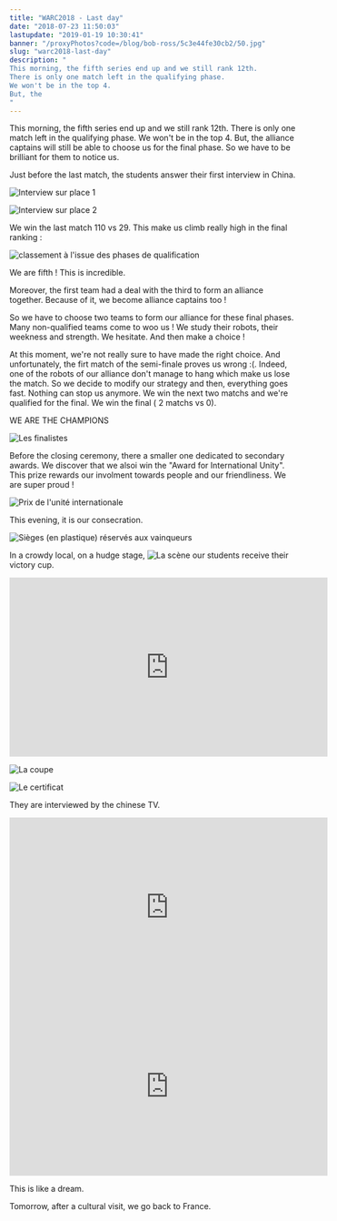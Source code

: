 ```yaml
---
title: "WARC2018 - Last day"
date: "2018-07-23 11:50:03"
lastupdate: "2019-01-19 10:30:41"
banner: "/proxyPhotos?code=/blog/bob-ross/5c3e44fe30cb2/50.jpg"
slug: "warc2018-last-day"
description: " 
This morning, the fifth series end up and we still rank 12th.
There is only one match left in the qualifying phase.
We won't be in the top 4.
But, the
"
---
```

This morning, the fifth series end up and we still rank 12th.
There is only one match left in the qualifying phase.
We won't be in the top 4.
But, the alliance captains will still be able to choose us for the final phase. So we have to be brilliant for them to notice us.

Just before the last match, the students answer their first interview in China.

![Interview sur place 1](/proxyPhotos?code=/blog/bob-ross/5c3e450085384/50.jpg "Interview sur place 1")

![Interview sur place 2](/proxyPhotos?code=/blog/bob-ross/5c3e450725bde/50.jpg "Interview sur place 2")

We win the last match 110 vs 29. This make us climb really high in the final ranking :


![classement à l'issue des phases de qualification](/proxyPhotos?code=/blog/bob-ross/5c3e450990572/50.jpg "classement à l'issue des phases de qualification")

We are fifth ! This is incredible.

Moreover, the first team had a deal with the third to form an alliance together. Because of it, we become alliance captains too !

So we have to choose two teams to form our alliance for these final phases.
Many non-qualified teams come to woo us ! We study their robots, their weekness and strength. We hesitate. And then make a choice !

At this moment, we're not really sure to have made the right choice.
And unfortunately, the firt match of the semi-finale proves us wrong :(.
Indeed, one of the robots of our alliance don't manage to hang which make us lose the match.
So we decide to modify our strategy and then, everything goes fast. Nothing can stop us anymore.
We win the next two matchs and we're qualified for the final.
We win the final ( 2 matchs vs 0).

WE ARE THE CHAMPIONS

![Les finalistes](/proxyPhotos?code=/blog/bob-ross/5c3e450d8d264/50.jpg "Les finalistes")

Before the closing ceremony, there a smaller one dedicated to secondary awards. We discover that we alsoi win the "Award for International Unity". This prize rewards our involment towards people and our friendliness. We are super proud !

![Prix de l'unité internationale](/proxyPhotos?code=/blog/bob-ross/5c3e450fe51b5/50.jpg "Prix de l'unité internationale")

This evening, it is our consecration.

![Sièges (en plastique) réservés aux vainqueurs](/proxyPhotos?code=/blog/bob-ross/5c3e451510df6/50.jpg "Sièges (en plastique) réservés aux vainqueurs")

In a crowdy local, on a hudge stage,
![La scène](/proxyPhotos?code=/blog/bob-ross/5c3e451aba3d2/50.jpg "La scène")
our students receive their victory cup.

<iframe width="560" height="315" src="https://www.youtube-nocookie.com/embed/hsAoZWPeOFs" frameborder="0" allow="accelerometer; autoplay; encrypted-media; gyroscope; picture-in-picture" allowfullscreen></iframe>

![La coupe](/proxyPhotos?code=/blog/bob-ross/5c3e452086796/50.jpg "La coupe")

![Le certificat](/proxyPhotos?code=/blog/bob-ross/5c3e4523bb423/50.jpg "Le certificat")

They are interviewed by the chinese TV.
<iframe width="560" height="315" src="https://www.youtube-nocookie.com/embed/LpQCpUhe0dw" frameborder="0" allow="accelerometer; autoplay; encrypted-media; gyroscope; picture-in-picture" allowfullscreen></iframe>

<iframe width="560" height="315" src="https://www.youtube-nocookie.com/embed/v7so4c_uJd4" frameborder="0" allow="accelerometer; autoplay; encrypted-media; gyroscope; picture-in-picture" allowfullscreen></iframe>

This is like a dream.

Tomorrow, after a cultural visit, we go back to France.




    